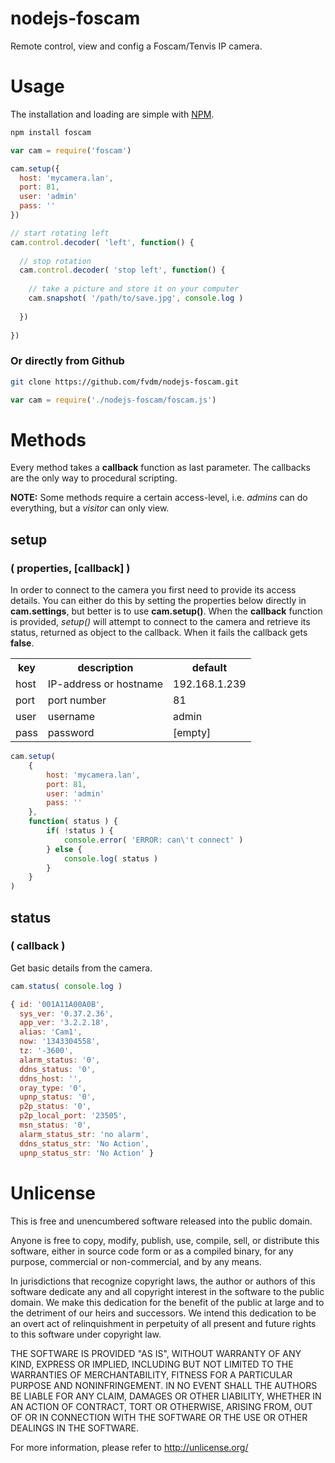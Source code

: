 # nodejs-foscam

Remote control, view and config a Foscam/Tenvis IP camera.

# Usage

The installation and loading are simple with [NPM](http://search.npmjs.org/).

```sh
npm install foscam
```

```js
var cam = require('foscam')

cam.setup({
  host: 'mycamera.lan',
  port: 81,
  user: 'admin'
  pass: ''
})

// start rotating left
cam.control.decoder( 'left', function() {
  
  // stop rotation
  cam.control.decoder( 'stop left', function() {
    
    // take a picture and store it on your computer
    cam.snapshot( '/path/to/save.jpg', console.log )
  
  })
  
})
```

### Or directly from Github

```sh
git clone https://github.com/fvdm/nodejs-foscam.git
```
```js
var cam = require('./nodejs-foscam/foscam.js')
```

# Methods

Every method takes a **callback** function as last parameter. The callbacks are the only way to procedural scripting.

**NOTE:** Some methods require a certain access-level, i.e. *admins* can do everything, but a *visitor* can only view.

## setup
### ( properties, [callback] )

In order to connect to the camera you first need to provide its access details. You can either do this by setting the properties below directly in **cam.settings**, but better is to use **cam.setup()**. When the **callback** function is provided, *setup()* will attempt to connect to the camera and retrieve its status, returned as object to the callback. When it fails the callback gets **false**.

<table>
	<th>key</th>
	<th>description</th>
	<th>default</th>
	<tr>
		<td>host</td>
		<td>IP-address or hostname</td>
		<td>192.168.1.239</td>
	</tr>
	<tr>
		<td>port</td>
		<td>port number</td>
		<td>81</td>
	</tr>
	<tr>
		<td>user</td>
		<td>username</td>
		<td>admin</td>
	</tr>
	<tr>
		<td>pass</td>
		<td>password</td>
		<td>[empty]</td>
	</tr>
</table>

```js
cam.setup(
	{
		host: 'mycamera.lan',
		port: 81,
		user: 'admin'
		pass: ''
	},
	function( status ) {
		if( !status ) {
			console.error( 'ERROR: can\'t connect' )
		} else {
			console.log( status )
		}
	}
)
```

## status
### ( callback )

Get basic details from the camera.

```js
cam.status( console.log )
```
```js
{ id: '001A11A00A0B',
  sys_ver: '0.37.2.36',
  app_ver: '3.2.2.18',
  alias: 'Cam1',
  now: '1343304558',
  tz: '-3600',
  alarm_status: '0',
  ddns_status: '0',
  ddns_host: '',
  oray_type: '0',
  upnp_status: '0',
  p2p_status: '0',
  p2p_local_port: '23505',
  msn_status: '0',
  alarm_status_str: 'no alarm',
  ddns_status_str: 'No Action',
  upnp_status_str: 'No Action' }
```

# Unlicense

This is free and unencumbered software released into the public domain.

Anyone is free to copy, modify, publish, use, compile, sell, or
distribute this software, either in source code form or as a compiled
binary, for any purpose, commercial or non-commercial, and by any
means.

In jurisdictions that recognize copyright laws, the author or authors
of this software dedicate any and all copyright interest in the
software to the public domain. We make this dedication for the benefit
of the public at large and to the detriment of our heirs and
successors. We intend this dedication to be an overt act of
relinquishment in perpetuity of all present and future rights to this
software under copyright law.

THE SOFTWARE IS PROVIDED "AS IS", WITHOUT WARRANTY OF ANY KIND,
EXPRESS OR IMPLIED, INCLUDING BUT NOT LIMITED TO THE WARRANTIES OF
MERCHANTABILITY, FITNESS FOR A PARTICULAR PURPOSE AND NONINFRINGEMENT.
IN NO EVENT SHALL THE AUTHORS BE LIABLE FOR ANY CLAIM, DAMAGES OR
OTHER LIABILITY, WHETHER IN AN ACTION OF CONTRACT, TORT OR OTHERWISE,
ARISING FROM, OUT OF OR IN CONNECTION WITH THE SOFTWARE OR THE USE OR
OTHER DEALINGS IN THE SOFTWARE.

For more information, please refer to <http://unlicense.org/>